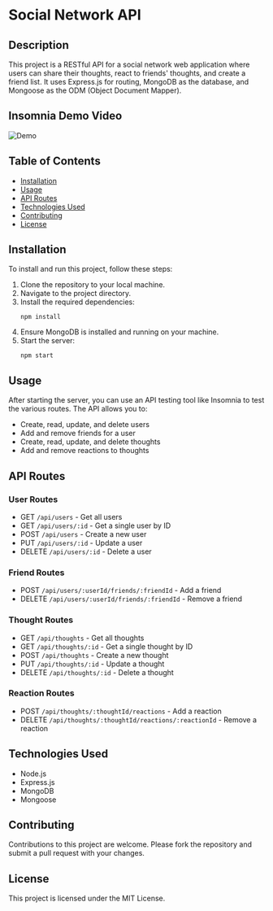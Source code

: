 # Social Network API

## Description

This project is a RESTful API for a social network web application where users can share their thoughts, react to friends' thoughts, and create a friend list. It uses Express.js for routing, MongoDB as the database, and Mongoose as the ODM (Object Document Mapper).

## Insomnia Demo Video

![Demo](/Users/patrickriedinger/Documents/GitHub/social-network-api/gifs/insomniaGIF.gif)

## Table of Contents

- [Installation](#installation)
- [Usage](#usage)
- [API Routes](#api-routes)
- [Technologies Used](#technologies-used)
- [Contributing](#contributing)
- [License](#license)

## Installation

To install and run this project, follow these steps:

1. Clone the repository to your local machine.
2. Navigate to the project directory.
3. Install the required dependencies:
   ```
   npm install
   ```
4. Ensure MongoDB is installed and running on your machine.
5. Start the server:
   ```
   npm start
   ```

## Usage

After starting the server, you can use an API testing tool like Insomnia to test the various routes. The API allows you to:

- Create, read, update, and delete users
- Add and remove friends for a user
- Create, read, update, and delete thoughts
- Add and remove reactions to thoughts

## API Routes

### User Routes

- GET `/api/users` - Get all users
- GET `/api/users/:id` - Get a single user by ID
- POST `/api/users` - Create a new user
- PUT `/api/users/:id` - Update a user
- DELETE `/api/users/:id` - Delete a user

### Friend Routes

- POST `/api/users/:userId/friends/:friendId` - Add a friend
- DELETE `/api/users/:userId/friends/:friendId` - Remove a friend

### Thought Routes

- GET `/api/thoughts` - Get all thoughts
- GET `/api/thoughts/:id` - Get a single thought by ID
- POST `/api/thoughts` - Create a new thought
- PUT `/api/thoughts/:id` - Update a thought
- DELETE `/api/thoughts/:id` - Delete a thought

### Reaction Routes

- POST `/api/thoughts/:thoughtId/reactions` - Add a reaction
- DELETE `/api/thoughts/:thoughtId/reactions/:reactionId` - Remove a reaction

## Technologies Used

- Node.js
- Express.js
- MongoDB
- Mongoose

## Contributing

Contributions to this project are welcome. Please fork the repository and submit a pull request with your changes.

## License

This project is licensed under the MIT License.